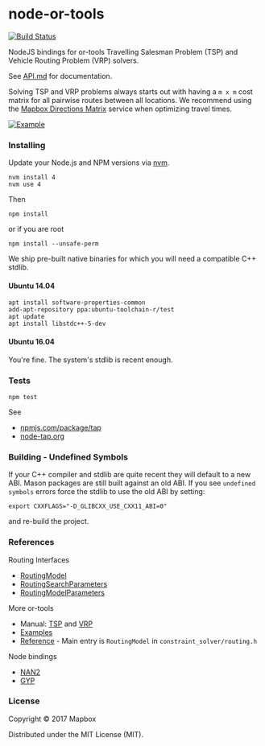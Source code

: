 # node-or-tools

[![Build Status](https://travis-ci.com/mapbox/node-or-tools.svg?token=hLpUd9oZwpjSs5JzfqFa&branch=master)](https://travis-ci.com/mapbox/node-or-tools)

NodeJS bindings for or-tools Travelling Salesman Problem (TSP) and Vehicle Routing Problem (VRP) solvers.

See [API.md](API.md) for documentation.

Solving TSP and VRP problems always starts out with having a `m x m` cost matrix for all pairwise routes between all locations.
We recommend using the [Mapbox Directions Matrix](https://www.mapbox.com/api-documentation/#directions-matrix) service when optimizing travel times.

[![Example](https://raw.githubusercontent.com/mapbox/node-or-tools/master/example/solution.png?token=AAgLiX1m1BDa8ll0Lsk0xc6fz0RgQA1Lks5Y-VmAwA)](https://github.com/mapbox/node-or-tools/blob/master/example/solution.geojson)

### Installing

Update your Node.js and NPM versions via [nvm](https://github.com/creationix/nvm).

    nvm install 4
    nvm use 4

Then

    npm install

or if you are root

    npm install --unsafe-perm

We ship pre-built native binaries for which you will need a compatible C++ stdlib.

#### Ubuntu 14.04

```
apt install software-properties-common
add-apt-repository ppa:ubuntu-toolchain-r/test
apt update
apt install libstdc++-5-dev
```

#### Ubuntu 16.04

You're fine. The system's stdlib is recent enough.


### Tests

    npm test

See
- [npmjs.com/package/tap](https://www.npmjs.com/package/tap)
- [node-tap.org](http://www.node-tap.org)


### Building - Undefined Symbols

If your C++ compiler and stdlib are quite recent they will default to a new ABI.
Mason packages are still built against an old ABI.
If you see `undefined symbols` errors force the stdlib to use the old ABI by setting:

    export CXXFLAGS="-D_GLIBCXX_USE_CXX11_ABI=0"

and re-build the project.

### References

Routing Interfaces
- [RoutingModel](https://github.com/google/or-tools/blob/v5.1/src/constraint_solver/routing.h#L14)
- [RoutingSearchParameters](https://github.com/google/or-tools/blob/master/src/constraint_solver/routing_parameters.proto#L28)
- [RoutingModelParameters](https://github.com/google/or-tools/blob/master/src/constraint_solver/routing_parameters.proto#L263)

More or-tools
- Manual: [TSP](https://acrogenesis.com/or-tools/documentation/user_manual/manual/TSP.html) and [VRP](https://acrogenesis.com/or-tools/documentation/user_manual/manual/VRP.html)
- [Examples](https://github.com/google/or-tools/tree/v5.1/examples/cpp)
- [Reference](https://developers.google.com/optimization/reference/) - Main entry is `RoutingModel` in `constraint_solver/routing.h`

Node bindings
- [NAN2](https://github.com/nodejs/nan#api)
- [GYP](https://gyp.gsrc.io)

### License

Copyright © 2017 Mapbox

Distributed under the MIT License (MIT).
